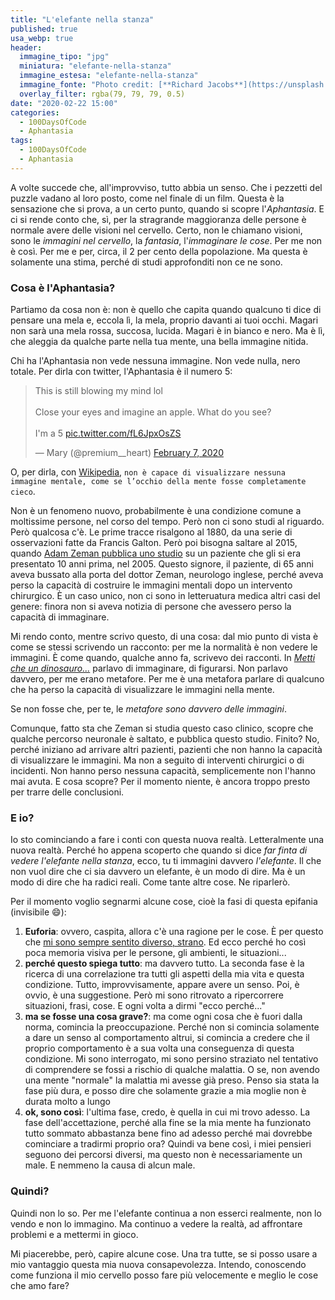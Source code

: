 ```yaml
---
title: "L'elefante nella stanza"
published: true
usa_webp: true
header:
  immagine_tipo: "jpg"
  miniatura: "elefante-nella-stanza"
  immagine_estesa: "elefante-nella-stanza"
  immagine_fonte: "Photo credit: [**Richard Jacobs**](https://unsplash.com/@rj2747)"
  overlay_filter: rgba(79, 79, 79, 0.5)
date: "2020-02-22 15:00"
categories:
  - 100DaysOfCode
  - Aphantasia
tags:
  - 100DaysOfCode
  - Aphantasia
---
```


A volte succede che, all'improvviso, tutto abbia un senso. Che i pezzetti del puzzle vadano al loro posto, come nel finale di un film. Questa è la sensazione che si prova, a un certo punto, quando si scopre l'_Aphantasia_. E ci si rende conto che, sì, per la stragrande maggioranza delle persone è normale avere delle visioni nel cervello. Certo, non le chiamano visioni, sono le _immagini nel cervello_, la _fantasia_, l'_immaginare le cose_. Per me non è così. Per me e per, circa, il 2 per cento della popolazione. Ma questa è solamente una stima, perché di studi approfonditi non ce ne sono.

### Cosa è l'Aphantasia?

Partiamo da cosa non è: non è quello che capita quando qualcuno ti dice di pensare una mela e, eccola lì, la mela, proprio davanti ai tuoi occhi. Magari non sarà una mela rossa, succosa, lucida. Magari è in bianco e nero. Ma è lì, che aleggia da qualche parte nella tua mente, una bella immagine nitida.

Chi ha l'Aphantasia non vede nessuna immagine. Non vede nulla, nero totale. Per dirla con twitter, l'Aphantasia è il numero 5:

<blockquote class="twitter-tweet" data-theme="dark"><p lang="en" dir="ltr">This is still blowing my mind lol<br><br>Close your eyes and imagine an apple. What do you see?<br><br>I&#39;m a 5 <a href="https://t.co/fL6JpxOsZS">pic.twitter.com/fL6JpxOsZS</a></p>&mdash; Mary (@premium__heart) <a href="https://twitter.com/premium__heart/status/1225610677177520130?ref_src=twsrc%5Etfw">February 7, 2020</a></blockquote> <script async src="https://platform.twitter.com/widgets.js" charset="utf-8"></script>

O, per dirla, con [Wikipedia](https://en.wikipedia.org/wiki/Aphantasia), `non è capace di visualizzare nessuna immagine mentale, come se l’occhio della mente fosse completamente cieco`.

Non è un fenomeno nuovo, probabilmente è una condizione comune a moltissime persone, nel corso del tempo. Però non ci sono studi al riguardo. Però qualcosa c'è. Le prime tracce risalgono al 1880, da una serie di osservazioni fatte da Francis Galton. Però poi bisogna saltare al 2015, quando [Adam Zeman pubblica uno studio](https://www.sciencedirect.com/science/article/pii/S0010945215001781) su un paziente che gli si era presentato 10 anni prima, nel 2005. Questo signore, il paziente, di 65 anni aveva bussato alla porta del dottor Zeman, neurologo inglese, perché aveva perso la capacità di costruire le immagini mentali dopo un intervento chirurgico. È un caso unico, non ci sono in letteruatura medica altri casi del genere: finora non si aveva notizia di persone che avessero perso la capacità di immaginare.

Mi rendo conto, mentre scrivo questo, di una cosa: dal mio punto di vista è come se stessi scrivendo un racconto: per me la normalità è non vedere le immagini. È come quando, qualche anno fa, scrivevo dei racconti. In _[Metti che un dinosauro...](https://blog.stranianelli.com/metti-che-un-dinosauro-brandelli/)_ parlavo di immaginare, di figurarsi. Non parlavo davvero, per me erano metafore. Per me è una metafora parlare di qualcuno che ha perso la capacità di visualizzare le immagini nella mente.

Se non fosse che, per te, le _metafore sono davvero delle immagini_.

Comunque, fatto sta che Zeman si studia questo caso clinico, scopre che qualche percorso neuronale è saltato, e pubblica questo studio. Finito? No, perché iniziano ad arrivare altri pazienti, pazienti che non hanno la capacità di visualizzare le immagini. Ma non a seguito di interventi chirurgici o di incidenti. Non hanno perso nessuna capacità, semplicemente non l'hanno mai avuta. E cosa scopre? Per il momento niente, è ancora troppo presto per trarre delle conclusioni.

### E io?

Io sto cominciando a fare i conti con questa nuova realtà. Letteralmente una nuova realtà. Perché ho appena scoperto che quando si dice _far finta di vedere l'elefante nella stanza_, ecco, tu ti immagini davvero _l'elefante_. Il che non vuol dire che ci sia davvero un elefante, è un modo di dire. Ma è un modo di dire che ha radici reali. Come tante altre cose. Ne riparlerò.

Per il momento voglio segnarmi alcune cose, cioè la fasi di questa epifania (invisibile :smile:):

1. **Euforia**: ovvero, caspita, allora c'è una ragione per le cose. È per questo che [mi sono sempre sentito diverso, strano](https://blog.stranianelli.com/innegabile-vantaggio-dell-essere-strano/). Ed ecco perché ho così poca memoria visiva per le persone, gli ambienti, le situazioni...
2. **perché questo spiega tutto**: ma davvero tutto. La seconda fase è la ricerca di una correlazione tra tutti gli aspetti della mia vita e questa condizione. Tutto, improvvisamente, appare avere un senso. Poi, è ovvio, è una suggestione. Però mi sono ritrovato a ripercorrere situazioni, frasi, cose. E ogni volta a dirmi "ecco perché..."
3. **ma se fosse una cosa grave?**: ma come ogni cosa che è fuori dalla norma, comincia la preoccupazione. Perché non si comincia solamente a dare un senso al comportamento altrui, si comincia a credere che il proprio comportamento è a sua volta una conseguenza di questa condizione. Mi sono interrogato, mi sono persino straziato nel tentativo di comprendere se fossi a rischio di qualche malattia. O se, non avendo una mente "normale" la malattia mi avesse già preso. Penso sia stata la fase più dura, e posso dire che solamente grazie a mia moglie non è durata molto a lungo
4. **ok, sono così**: l'ultima fase, credo, è quella in cui mi trovo adesso. La fase dell'accettazione, perché alla fine se la mia mente ha funzionato tutto sommato abbastanza bene fino ad adesso perché mai dovrebbe cominciare a tradirmi proprio ora? Quindi va bene così, i miei pensieri seguono dei percorsi diversi, ma questo non è necessariamente un male. E nemmeno la causa di alcun male.

### Quindi?

Quindi non lo so. Per me l'elefante continua a non esserci realmente, non lo vendo e non lo immagino. Ma continuo a vedere la realtà, ad affrontare problemi e a mettermi in gioco.

Mi piacerebbe, però, capire alcune cose. Una tra tutte, se si posso usare a mio vantaggio questa mia nuova consapevolezza. Intendo, conoscendo come funziona il mio cervello posso fare più velocemente e meglio le cose che amo fare?
